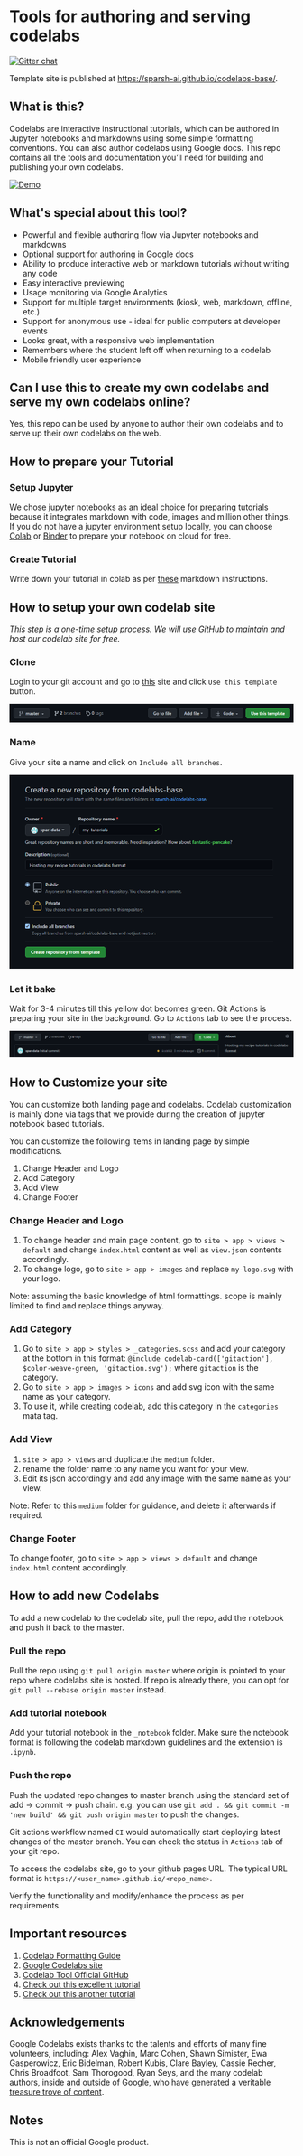 # Tools for authoring and serving codelabs
[![Gitter chat](https://badges.gitter.im/gitterHQ/gitter.png)](https://gitter.im/codelabs-base/community)

Template site is published at https://sparsh-ai.github.io/codelabs-base/.

## What is this?

Codelabs are interactive instructional tutorials, which can be authored in Jupyter notebooks and markdowns
using some simple formatting conventions. You can also author codelabs using Google docs.
This repo contains all the tools and documentation you’ll need for building and publishing
your own codelabs.

[![Demo](https://storage.googleapis.com/claat/demo.png)](https://storage.googleapis.com/claat/demo.mp4)

## What's special about this tool?

* Powerful and flexible authoring flow via Jupyter notebooks and markdowns
* Optional support for authoring in Google docs
* Ability to produce interactive web or markdown tutorials without writing any code
* Easy interactive previewing
* Usage monitoring via Google Analytics
* Support for multiple target environments (kiosk, web, markdown, offline, etc.)
* Support for anonymous use - ideal for public computers at developer events
* Looks great, with a responsive web implementation
* Remembers where the student left off when returning to a codelab
* Mobile friendly user experience

## Can I use this to create my own codelabs and serve my own codelabs online?

Yes, this repo can be used by anyone to author their
own codelabs and to serve up their own codelabs on the web.

## How to prepare your Tutorial

### Setup Jupyter

We chose jupyter notebooks as an ideal choice for preparing tutorials because it integrates markdown with code, images and million other things. If you do not have a jupyter environment setup locally, you can choose [Colab](https://colab.research.google.com/) or [Binder](https://mybinder.org/v2/gh/jupyterlab/jupyterlab-demo/master?urlpath=lab/tree/demo) to prepare your notebook on cloud for free.

### Create Tutorial
Write down your tutorial in colab as per [these](https://github.com/googlecodelabs/tools/blob/master/FORMAT-GUIDE.md) markdown instructions.

## How to setup your own codelab site
*This step is a one-time setup process. We will use GitHub to maintain and host our codelab site for free.*

### Clone
Login to your git account and go to [this](https://github.com/sparsh-ai/codelabs-base) site and click ```Use this template``` button.

![clone](_notebooks/img/how-to-setup-your-own-codelab-site-clone.png)

### Name
Give your site a name and click on ```Include all branches```.

![rename](_notebooks/img/how-to-setup-your-own-codelab-site-rename.png)

### Let it bake

Wait for 3-4 minutes till this yellow dot becomes green. Git Actions is preparing your site in the background. Go to ```Actions``` tab to see the process.

![bake](_notebooks/img/how-to-setup-your-own-codelab-site-bake.png)

## How to Customize your site
You can customize both landing page and codelabs. Codelab customization is mainly done via tags that we provide during the creation of jupyter notebook based tutorials.

You can customize the following items in landing page by simple modifications.
1. Change Header and Logo
2. Add Category
3. Add View
4. Change Footer

### Change Header and Logo
1. To change header and main page content, go to ```site > app > views > default``` and change ```index.html``` content as well as ```view.json``` contents accordingly.
2. To change logo, go to ```site > app > images``` and replace ```my-logo.svg``` with your logo.

Note: assuming the basic knowledge of html formattings. scope is mainly limited to find and replace things anyway.

### Add Category
1. Go to ```site > app > styles > _categories.scss``` and add your category at the bottom in this format: ```@include codelab-card(['gitaction'], $color-weave-green, 'gitaction.svg');``` where ```gitaction``` is the category.
2. Go to ```site > app > images > icons``` and add svg icon with the same name as your category.
3. To use it, while creating codelab, add this category in the ```categories``` mata tag.


### Add View
1. ```site > app > views``` and duplicate the ```medium``` folder.
2. rename the folder name to any name you want for your view.
3. Edit its json accordingly and add any image with the same name as your view.

Note: Refer to this ```medium``` folder for guidance, and delete it afterwards if required.

### Change Footer
To change footer, go to ```site > app > views > default``` and change ```index.html``` content accordingly.

## How to add new Codelabs
To add a new codelab to the codelab site, pull the repo, add the notebook and push it back to the master.

### Pull the repo
Pull the repo using ```git pull origin master``` where origin is pointed to your repo where codelabs site is hosted. If repo is already there, you can opt for ```git pull --rebase origin master``` instead.

### Add tutorial notebook
Add your tutorial notebook in the ```_notebook``` folder. Make sure the notebook format is following the codelab markdown guidelines and the extension is ```.ipynb```.

### Push the repo
Push the updated repo changes to master branch using the standard set of add -> commit -> push chain. e.g. you can use ```git add . && git commit -m 'new build' && git push origin master``` to push the changes.

Git actions workflow named ```CI``` would automatically start deploying latest changes of the master branch. You can check the status in ```Actions``` tab of your git repo.

To access the codelabs site, go to your github pages URL. The typical URL format is ```https://<user_name>.github.io/<repo_name>```.

Verify the functionality and modify/enhance the process as per requirements.

## Important resources
1. [Codelab Formatting Guide](FORMAT-GUIDE.md)
3. [Google Codelabs site](https://g.co/codelabs)
3. [Codelab Tool Official GitHub](https://github.com/googlecodelabs/tools)
4. [Check out this excellent tutorial](https://medium.com/@zarinlo/publish-technical-tutorials-in-google-codelab-format-b07ef76972cd)
5. [Check out this another tutorial](https://www.marcd.dev/codelab-4-codelab/#0)

## Acknowledgements
Google Codelabs exists thanks to the talents and efforts of many fine volunteers, including:
Alex Vaghin, Marc Cohen, Shawn Simister, Ewa Gasperowicz, Eric Bidelman, Robert Kubis, Clare Bayley, Cassie Recher, Chris Broadfoot, Sam Thorogood, Ryan Seys, and the many codelab authors, inside and outside of Google, who have generated a veritable [treasure trove of content](https://g.co/codelabs).

## Notes
This is not an official Google product.
